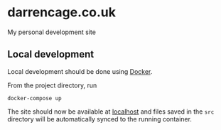 # darrencage.co.uk
 My personal development site

## Local development
Local development should be done using [Docker](https://www.docker.com/).

From the project directory, run

```
docker-compose up
```

The site should now be available at [localhost](http://localhost) and files saved in the `src` directory will be automatically synced to the running container.